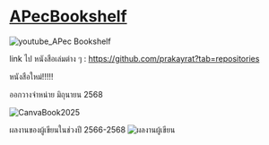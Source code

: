 # [APecBookshelf](https://www.youtube.com/@APecBookshelf)

![youtube_APec Bookshelf](https://github.com/user-attachments/assets/3f39ff14-6629-47b3-8b56-a9877d08137e)

link ไป หนังสือเล่มต่าง ๆ : https://github.com/prakayrat?tab=repositories


หนังสือใหม่!!!!!     

ออกวางจำหน่าย มิถุนายน 2568

![CanvaBook2025](https://github.com/user-attachments/assets/5cd8ead0-5e32-4804-a403-b24f905c2b07)


ผลงานของผู้เขียนในช่วงปี 2566-2568
![ผลงานผู้เขียน](https://github.com/user-attachments/assets/dfa24c8e-2699-4368-ad31-65676e2a4e4e)
